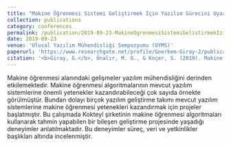 ```yaml
---
title: "Makine Öğrenmesi Sistemi Geliştirmek İçin Yazılım Sürecini Uyarlamadaki Zorluklar: Bir Vaka Çalışması"
collection: publications
category: conferences
permalink: /publication/2019-09-23-MakineOgrenmesiSistemiGelistirmekIzinYazilimSureci
date: 2019-09-23
venue: 'Ulusal Yazılım Mühendisliği Sempozyumu (UYMS)'
paperurl: 'https://www.researchgate.net/profile/Goerkem-Giray-2/publication/335234795_Makine_Ogrenmesi_Sistemi_Gelistirmek_Icin_Yazilim_Surecini_Uyarlamadaki_Zorluklar_Bir_Vaka_Calismasi/links/5da4ce02299bf116fea80e65/Makine-Oegrenmesi-Sistemi-Gelistirmek-Icin-Yazilim-Suerecini-Uyarlamadaki-Zorluklar-Bir-Vaka-Calismasi.pdf'
citation: '<b>Giray, G.</b>, Ünalır, M. O., & Koçer, S. (2019). Makine Öğrenmesi Sistemi Geliştirmek İçin Yazılım Sürecini Uyarlamadaki Zorluklar: Bir Vaka Çalışması. <i>2019 Ulusal Yazılım Mühendisliği Sempozyumu (UYMS)</i>'
---
```


Makine öğrenmesi alanındaki gelişmeler yazılım mühendisliğini derinden etkilemektedir. Makine öğrenmesi algoritmalarının mevcut yazılım sistemlerine önemli yetenekler kazandırabileceği çok sayıda örnekte görülmüştür. Bundan dolayı birçok yazılım geliştirme takımı mevcut yazılım sistemlerine makine öğrenmesi yetenekleri kazandırmak için projeler başlatmıştır. Bu çalışmada Kokteyl şirketinin makine öğrenmesi algoritmaları kullanarak tahmin yapabilen bir bileşen geliştirme projesinde yaşadığı deneyimler anlatılmaktadır. Bu deneyimler süreç, veri ve yetkinlikler başlıkları altında incelenmiştir.
